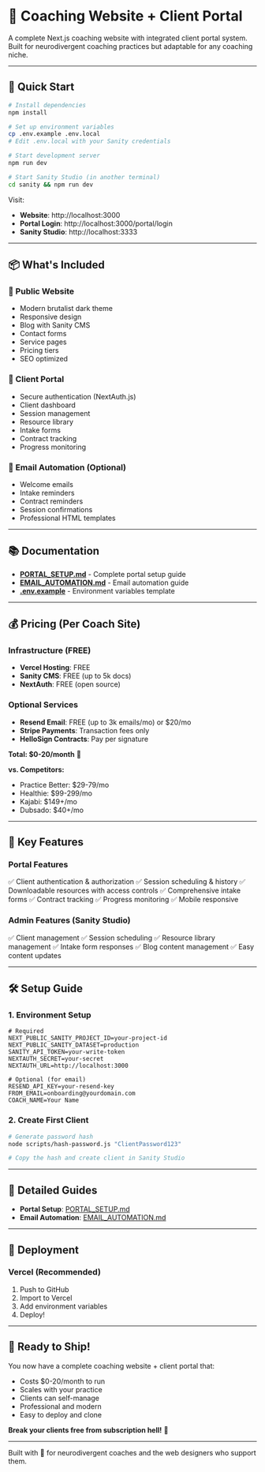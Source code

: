 # 🌟 Coaching Website + Client Portal

A complete Next.js coaching website with integrated client portal system. Built for neurodivergent coaching practices but adaptable for any coaching niche.

---

## 🚀 Quick Start

```bash
# Install dependencies
npm install

# Set up environment variables
cp .env.example .env.local
# Edit .env.local with your Sanity credentials

# Start development server
npm run dev

# Start Sanity Studio (in another terminal)
cd sanity && npm run dev
```

Visit:
- **Website**: http://localhost:3000
- **Portal Login**: http://localhost:3000/portal/login
- **Sanity Studio**: http://localhost:3333

---

## 📦 What's Included

### 🎨 Public Website
- Modern brutalist dark theme
- Responsive design
- Blog with Sanity CMS
- Contact forms
- Service pages
- Pricing tiers
- SEO optimized

### 🔐 Client Portal
- Secure authentication (NextAuth.js)
- Client dashboard
- Session management
- Resource library
- Intake forms
- Contract tracking
- Progress monitoring

### 📧 Email Automation (Optional)
- Welcome emails
- Intake reminders
- Contract reminders
- Session confirmations
- Professional HTML templates

---

## 📚 Documentation

- **[PORTAL_SETUP.md](./PORTAL_SETUP.md)** - Complete portal setup guide
- **[EMAIL_AUTOMATION.md](./EMAIL_AUTOMATION.md)** - Email automation guide
- **[.env.example](./.env.example)** - Environment variables template

---

## 💰 Pricing (Per Coach Site)

### Infrastructure (FREE)
- **Vercel Hosting**: FREE
- **Sanity CMS**: FREE (up to 5k docs)
- **NextAuth**: FREE (open source)

### Optional Services
- **Resend Email**: FREE (up to 3k emails/mo) or $20/mo
- **Stripe Payments**: Transaction fees only
- **HelloSign Contracts**: Pay per signature

**Total: $0-20/month** 🎉

**vs. Competitors:**
- Practice Better: $29-79/mo
- Healthie: $99-299/mo
- Kajabi: $149+/mo
- Dubsado: $40+/mo

---

## 🔑 Key Features

### Portal Features
✅ Client authentication & authorization
✅ Session scheduling & history
✅ Downloadable resources with access controls
✅ Comprehensive intake forms
✅ Contract tracking
✅ Progress monitoring
✅ Mobile responsive

### Admin Features (Sanity Studio)
✅ Client management
✅ Session scheduling
✅ Resource library management
✅ Intake form responses
✅ Blog content management
✅ Easy content updates

---

## 🛠️ Setup Guide

### 1. Environment Setup

```env
# Required
NEXT_PUBLIC_SANITY_PROJECT_ID=your-project-id
NEXT_PUBLIC_SANITY_DATASET=production
SANITY_API_TOKEN=your-write-token
NEXTAUTH_SECRET=your-secret
NEXTAUTH_URL=http://localhost:3000

# Optional (for email)
RESEND_API_KEY=your-resend-key
FROM_EMAIL=onboarding@yourdomain.com
COACH_NAME=Your Name
```

### 2. Create First Client

```bash
# Generate password hash
node scripts/hash-password.js "ClientPassword123"

# Copy the hash and create client in Sanity Studio
```

---

## 📖 Detailed Guides

- **Portal Setup**: [PORTAL_SETUP.md](./PORTAL_SETUP.md)
- **Email Automation**: [EMAIL_AUTOMATION.md](./EMAIL_AUTOMATION.md)

---

## 🚢 Deployment

### Vercel (Recommended)

1. Push to GitHub
2. Import to Vercel
3. Add environment variables
4. Deploy!

---

## 🎉 Ready to Ship!

You now have a complete coaching website + client portal that:
- Costs $0-20/month to run
- Scales with your practice
- Clients can self-manage
- Professional and modern
- Easy to deploy and clone

**Break your clients free from subscription hell!** 💜

---

Built with 💜 for neurodivergent coaches and the web designers who support them.
